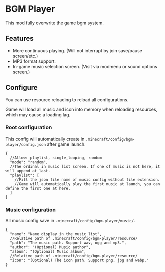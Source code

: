 # BGM Player

This mod fully overwrite the game bgm system.

## Features

- More continuous playing. (Will not interrupt by join save/pause screen/etc.)
- MP3 format support.
- In-game music selection screen. (Visit via modmenu or sound options screen.)

## Configure

You can use resource reloading to reload all configurations.

Game will load all music and icon into memory when reloading resources, which may cause a loading lag.

### Root configuration

This config will automatically create in `.minecraft/config/bgm-player/config.json` after game launch.

```json5
{
  //Allow: playlist, single_looping, random
  "mode": "random",
  //The ordinal in music list screen. If one of music is not here, it will append at last.
  "playlist": [
    //Fill the json file name of music config without file extension.
    //Game will automatically play the first music at launch, you can define the first one at here.
  ]
}
```

### Music configuration

All music config save in `.minecraft/config/bgm-player/music/`.

```json5
{
  "name": "Name display in the music list",
  //Relative path of .minecraft/config/bgm-player/resource/
  "path": "The music path. Support wav, ogg and mp3.",
  "author": "(Optional) Music author",
  "album": "(Optional) Music album",
  //Relative path of .minecraft/config/bgm-player/resource/
  "icon": "(Optional) The icon path. Support png, jpg and webp."
}
```